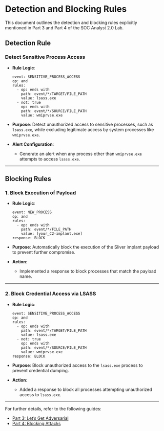 # Detection and Blocking Rules

This document outlines the detection and blocking rules explicitly mentioned in Part 3 and Part 4 of the SOC Analyst 2.0 Lab.

## Detection Rule

### Detect Sensitive Process Access
- **Rule Logic**:
    ```
    event: SENSITIVE_PROCESS_ACCESS
    op: and
    rules:
      - op: ends with
        path: event/*/TARGET/FILE_PATH
        value: lsass.exe
      - not: true
        op: ends with
        path: event/*/SOURCE/FILE_PATH
        value: wmiprvse.exe
    ```

- **Purpose**: Detect unauthorized access to sensitive processes, such as `lsass.exe`, while excluding legitimate access by system processes like `wmiprvse.exe`.

- **Alert Configuration**:
  - Generate an alert when any process other than `wmiprvse.exe` attempts to access `lsass.exe`.

---

## Blocking Rules

### 1. Block Execution of Payload
- **Rule Logic**:
    ```
    event: NEW_PROCESS
    op: and
    rules:
      - op: ends with
        path: event/*/FILE_PATH
        value: [your_C2-implant.exe]
    response: BLOCK
    ```

- **Purpose**: Automatically block the execution of the Sliver implant payload to prevent further compromise.

- **Action**:
  - Implemented a response to block processes that match the payload name.

---

### 2. Block Credential Access via LSASS
- **Rule Logic**:
    ```
    event: SENSITIVE_PROCESS_ACCESS
    op: and
    rules:
      - op: ends with
        path: event/*/TARGET/FILE_PATH
        value: lsass.exe
      - not: true
        op: ends with
        path: event/*/SOURCE/FILE_PATH
        value: wmiprvse.exe
    response: BLOCK
    ```

- **Purpose**: Block unauthorized access to the `lsass.exe` process to prevent credential dumping.

- **Action**:
  - Added a response to block all processes attempting unauthorized access to `lsass.exe`.

---

For further details, refer to the following guides:
- [Part 3: Let’s Get Adversarial](https://detailed-leo-854.notion.site/Part-3-Let-s-Get-Adversarial-47cb67336af348c890bce7336669e4fb)
- [Part 4: Blocking Attacks](https://detailed-leo-854.notion.site/Part-4-Blocking-Attacks-47ee3dacc5994cee90c79e54d9c6cfcc)

